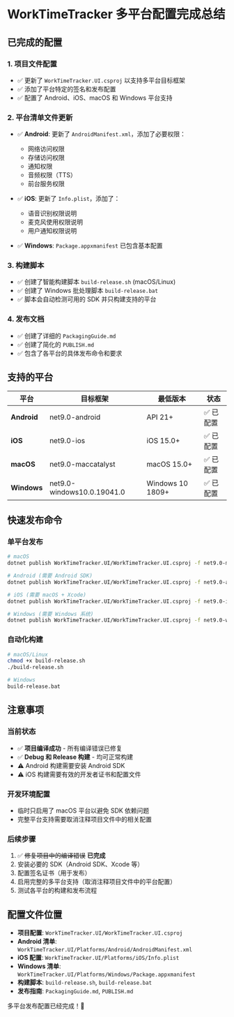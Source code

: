 # WorkTimeTracker 多平台配置完成总结

## 已完成的配置

### 1. 项目文件配置
- ✅ 更新了 `WorkTimeTracker.UI.csproj` 以支持多平台目标框架
- ✅ 添加了平台特定的签名和发布配置
- ✅ 配置了 Android、iOS、macOS 和 Windows 平台支持

### 2. 平台清单文件更新
- ✅ **Android**: 更新了 `AndroidManifest.xml`，添加了必要权限：
  - 网络访问权限
  - 存储访问权限
  - 通知权限
  - 音频权限（TTS）
  - 前台服务权限

- ✅ **iOS**: 更新了 `Info.plist`，添加了：
  - 语音识别权限说明
  - 麦克风使用权限说明
  - 用户通知权限说明

- ✅ **Windows**: `Package.appxmanifest` 已包含基本配置

### 3. 构建脚本
- ✅ 创建了智能构建脚本 `build-release.sh` (macOS/Linux)
- ✅ 创建了 Windows 批处理脚本 `build-release.bat`
- ✅ 脚本会自动检测可用的 SDK 并只构建支持的平台

### 4. 发布文档
- ✅ 创建了详细的 `PackagingGuide.md`
- ✅ 创建了简化的 `PUBLISH.md`
- ✅ 包含了各平台的具体发布命令和要求

## 支持的平台

| 平台 | 目标框架 | 最低版本 | 状态 |
|------|----------|----------|------|
| **Android** | net9.0-android | API 21+ | ✅ 已配置 |
| **iOS** | net9.0-ios | iOS 15.0+ | ✅ 已配置 |
| **macOS** | net9.0-maccatalyst | macOS 15.0+ | ✅ 已配置 |
| **Windows** | net9.0-windows10.0.19041.0 | Windows 10 1809+ | ✅ 已配置 |

## 快速发布命令

### 单平台发布
```bash
# macOS
dotnet publish WorkTimeTracker.UI/WorkTimeTracker.UI.csproj -f net9.0-maccatalyst -c Release

# Android (需要 Android SDK)
dotnet publish WorkTimeTracker.UI/WorkTimeTracker.UI.csproj -f net9.0-android -c Release

# iOS (需要 macOS + Xcode)
dotnet publish WorkTimeTracker.UI/WorkTimeTracker.UI.csproj -f net9.0-ios -c Release

# Windows (需要 Windows 系统)
dotnet publish WorkTimeTracker.UI/WorkTimeTracker.UI.csproj -f net9.0-windows10.0.19041.0 -c Release
```

### 自动化构建
```bash
# macOS/Linux
chmod +x build-release.sh
./build-release.sh

# Windows
build-release.bat
```

## 注意事项

### 当前状态
- ✅ **项目编译成功** - 所有编译错误已修复
- ✅ **Debug 和 Release 构建** - 均可正常构建
- ⚠️ Android 构建需要安装 Android SDK
- ⚠️ iOS 构建需要有效的开发者证书和配置文件

### 开发环境配置
- 临时只启用了 macOS 平台以避免 SDK 依赖问题
- 完整平台支持需要取消注释项目文件中的相关配置

### 后续步骤
1. ✅ ~~修复项目中的编译错误~~ **已完成**
2. 安装必要的 SDK（Android SDK、Xcode 等）
3. 配置签名证书（用于发布）
4. 启用完整的多平台支持（取消注释项目文件中的平台配置）
5. 测试各平台的构建和发布流程

## 配置文件位置

- **项目配置**: `WorkTimeTracker.UI/WorkTimeTracker.UI.csproj`
- **Android 清单**: `WorkTimeTracker.UI/Platforms/Android/AndroidManifest.xml`
- **iOS 配置**: `WorkTimeTracker.UI/Platforms/iOS/Info.plist`
- **Windows 清单**: `WorkTimeTracker.UI/Platforms/Windows/Package.appxmanifest`
- **构建脚本**: `build-release.sh`, `build-release.bat`
- **发布指南**: `PackagingGuide.md`, `PUBLISH.md`

多平台发布配置已经完成！🎉
